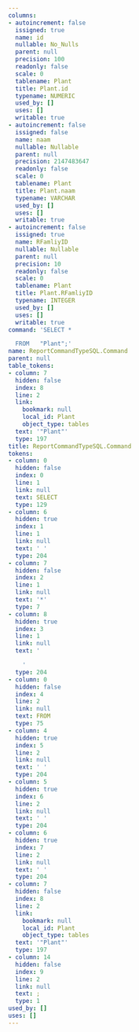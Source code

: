 ```yaml
---
columns:
- autoincrement: false
  issigned: true
  name: id
  nullable: No_Nulls
  parent: null
  precision: 100
  readonly: false
  scale: 0
  tablename: Plant
  title: Plant.id
  typename: NUMERIC
  used_by: []
  uses: []
  writable: true
- autoincrement: false
  issigned: false
  name: naam
  nullable: Nullable
  parent: null
  precision: 2147483647
  readonly: false
  scale: 0
  tablename: Plant
  title: Plant.naam
  typename: VARCHAR
  used_by: []
  uses: []
  writable: true
- autoincrement: false
  issigned: true
  name: RFamliyID
  nullable: Nullable
  parent: null
  precision: 10
  readonly: false
  scale: 0
  tablename: Plant
  title: Plant.RFamliyID
  typename: INTEGER
  used_by: []
  uses: []
  writable: true
command: 'SELECT *

  FROM   "Plant";'
name: ReportCommandTypeSQL.Command
parent: null
table_tokens:
- column: 7
  hidden: false
  index: 8
  line: 2
  link:
    bookmark: null
    local_id: Plant
    object_type: tables
  text: '"Plant"'
  type: 197
title: ReportCommandTypeSQL.Command
tokens:
- column: 0
  hidden: false
  index: 0
  line: 1
  link: null
  text: SELECT
  type: 129
- column: 6
  hidden: true
  index: 1
  line: 1
  link: null
  text: ' '
  type: 204
- column: 7
  hidden: false
  index: 2
  line: 1
  link: null
  text: '*'
  type: 7
- column: 8
  hidden: true
  index: 3
  line: 1
  link: null
  text: '

    '
  type: 204
- column: 0
  hidden: false
  index: 4
  line: 2
  link: null
  text: FROM
  type: 75
- column: 4
  hidden: true
  index: 5
  line: 2
  link: null
  text: ' '
  type: 204
- column: 5
  hidden: true
  index: 6
  line: 2
  link: null
  text: ' '
  type: 204
- column: 6
  hidden: true
  index: 7
  line: 2
  link: null
  text: ' '
  type: 204
- column: 7
  hidden: false
  index: 8
  line: 2
  link:
    bookmark: null
    local_id: Plant
    object_type: tables
  text: '"Plant"'
  type: 197
- column: 14
  hidden: false
  index: 9
  line: 2
  link: null
  text: ;
  type: 1
used_by: []
uses: []
---
```

